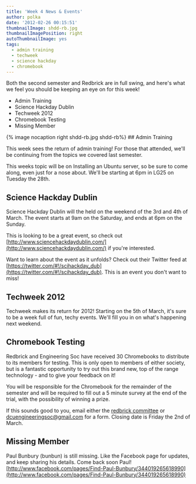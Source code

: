 ```yaml
---
title: 'Week 4 News & Events'
author: polka
date: '2012-02-26 00:15:51'
thumbnailImage: shdd-rb.jpg
thumbnailImagePosition: right
autoThumbnailImage: yes
tags:
  - admin training
  - techweek
  - science hackday
  - chromebook
---
```

Both the second semester and Redbrick are in full swing, and here's what we feel you should be keeping an eye on for this week!

*   Admin Training
*   Science Hackday Dublin
*   Techweek 2012
*   Chromebook Testing
*   Missing Member

 <!-- more -->
{% image nocaption right shdd-rb.jpg shdd-rb%} ## Admin Training

This week sees the return of admin training! For those that attended, we'll be continuing from the topics we covered last semester.

This weeks topic will be on Installing an Ubuntu server, so be sure to come along, even just for a nose about. We'll be starting at 6pm in LG25 on Tuesday the 28th.

## Science Hackday Dublin

Science Hackday Dublin will the held on the weekend of the 3rd and 4th of March. The event starts at 9am on the Saturday, and ends at 6pm on the Sunday.

This is looking to be a great event, so check out [http://www.sciencehackdaydublin.com/](http://www.sciencehackdaydublin.com/) if you're interested.

Want to learn about the event as it unfolds? Check out their Twitter feed at [https://twitter.com/#!/scihackday_dub](https://twitter.com/#!/scihackday_dub). This is an event you don't want to miss!

## Techweek 2012

Techweek makes its return for 2012! Starting on the 5th of March, it's sure to be a week full of fun, techy events. We'll fill you in on what's happening next weekend.

## Chromebook Testing

Redbrick and Engineering Soc have received 30 Chromebooks to distribute to its members for testing. This is only open to members of either society, but is a fantastic opportunity to try out this brand new, top of the range technology - and to give your feedback on it!

You will be responsible for the Chromebook for the remainder of the semester and will be required to fill out a 5 minute survey at the end of the trial, with the possibility of winning a prize.

If this sounds good to you, email either the [redbrick committee](/about/contact/committee) or dcuengineeringsoc@gmail.com for a form. Closing date is Friday the 2nd of March.

## Missing Member

Paul Bunbury (bunbun) is still missing. Like the Facebook page for updates, and keep sharing his details. Come back soon Paul! [http://www.facebook.com/pages/Find-Paul-Bunbury/344019265618990](http://www.facebook.com/pages/Find-Paul-Bunbury/344019265618990)
